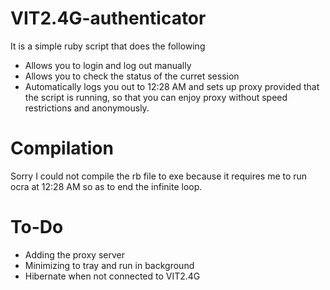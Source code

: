 # VIT2.4G-authenticator
It is a simple ruby script that does the following
* Allows you to login and log out manually
* Allows you to check the status of the curret session
* Automatically logs you out to 12:28 AM and sets up proxy provided that the script is running, so that you can enjoy proxy 
without speed restrictions and anonymously. 

# Compilation
Sorry I could not compile the rb file to exe because it requires me to run ocra at 12:28 AM so as to end the infinite loop.

# To-Do
* Adding the proxy server
* Minimizing to tray and run in background
* Hibernate when not connected to VIT2.4G

